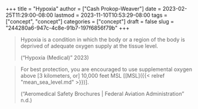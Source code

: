 +++
title = "Hypoxia"
author = ["Cash Prokop-Weaver"]
date = 2023-02-25T11:29:00-08:00
lastmod = 2023-11-10T10:53:29-08:00
tags = ["concept", "concept"]
categories = ["concept"]
draft = false
slug = "244280a6-947c-4c8e-91b7-197f6856f79b"
+++

> Hypoxia is a condition in which the body or a region of the body is deprived of adequate oxygen supply at the tissue level.
>
> (“Hypoxia (Medical)” 2023)

<!--quoteend-->

> For best protection, you are encouraged to use supplemental oxygen above [3 kilometers, or] 10,000 feet MSL [[MSL]({{< relref "mean_sea_level.md" >}})].
>
> (“Aeromedical Safety Brochures | Federal Aviation Administration” n.d.)
